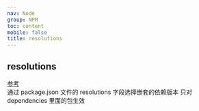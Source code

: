 ```yaml
---
nav: Node
group: NPM
toc: content
mobile: false
title: resolutions
---
```


## resolutions

<a target="_blank" href="https://github.com/yarnpkg/rfcs/blob/master/implemented/0000-selective-versions-resolutions.md
">参考</a><br/>
通过 package.json 文件的 resolutions 字段选择嵌套的依赖版本 只对 dependencies 里面的包生效
